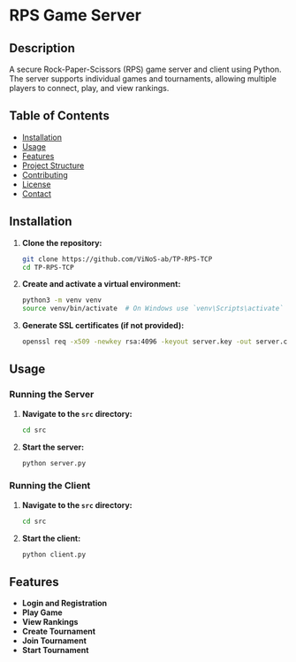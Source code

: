 # RPS Game Server

## Description
A secure Rock-Paper-Scissors (RPS) game server and client using Python. The server supports individual games and tournaments, allowing multiple players to connect, play, and view rankings.

## Table of Contents
- [Installation](#installation)
- [Usage](#usage)
- [Features](#features)
- [Project Structure](#project-structure)
- [Contributing](#contributing)
- [License](#license)
- [Contact](#contact)

## Installation
1. **Clone the repository:**
    ```sh
    git clone https://github.com/ViNoS-ab/TP-RPS-TCP
    cd TP-RPS-TCP
    ```

2. **Create and activate a virtual environment:**
    ```sh
    python3 -m venv venv
    source venv/bin/activate  # On Windows use `venv\Scripts\activate`
    ```

3. **Generate SSL certificates (if not provided):**
    ```sh
    openssl req -x509 -newkey rsa:4096 -keyout server.key -out server.crt -days 365 -nodes
    ```

## Usage
### Running the Server
1. **Navigate to the `src` directory:**
    ```sh
    cd src
    ```

2. **Start the server:**
    ```sh
    python server.py
    ```

### Running the Client
1. **Navigate to the `src` directory:**
    ```sh
    cd src
    ```

2. **Start the client:**
    ```sh
    python client.py
    ```

## Features
- **Login and Registration**
- **Play Game**
- **View Rankings**
- **Create Tournament**
- **Join Tournament**
- **Start Tournament**



